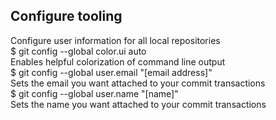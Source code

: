 ## Configure tooling
Configure user information for all local repositories \
$ git config --global color.ui auto \
Enables helpful colorization of command line output \
$ git config --global user.email "[email address]" \
Sets the email you want attached to your commit transactions \
$ git config --global user.name "[name]" \
Sets the name you want attached to your commit transactions 
